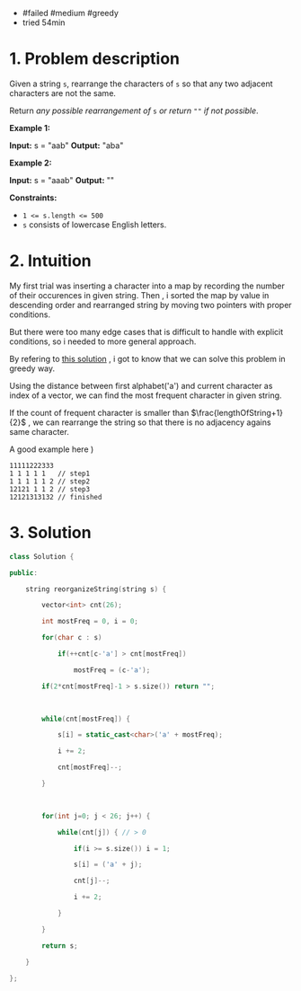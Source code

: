 
- #failed #medium #greedy
- tried 54min

# 1. Problem description
Given a string `s`, rearrange the characters of `s` so that any two adjacent characters are not the same.

Return _any possible rearrangement of_ `s` _or return_ `""` _if not possible_.

**Example 1:**

**Input:** s = "aab"
**Output:** "aba"

**Example 2:**

**Input:** s = "aaab"
**Output:** ""

**Constraints:**

- `1 <= s.length <= 500`
- `s` consists of lowercase English letters.

# 2. Intuition

My first trial was inserting a character into a map by recording the number of their occurences in given string.
Then , i sorted the map by value in descending order and rearranged string by moving two pointers with proper conditions.

But there were too many edge cases that is difficult to handle with explicit conditions, so i needed to more general approach.

By refering to [this solution](https://leetcode.com/problems/reorganize-string/solutions/335312/c-beat-100/) , i got to know that we can solve this problem in greedy way.

Using the distance between first alphabet('a') and current character as index of a vector, we can find the most frequent character in given string.

If the count of frequent character is smaller than $\frac{lengthOfString+1}{2}$  , we can rearrange the string so that there is no adjacency agains same character.

A good example here )
```
11111222333
1 1 1 1 1   // step1
1 1 1 1 1 2 // step2
12121 1 1 2 // step3
12121313132 // finished
```

# 3. Solution
```cpp
class Solution {

public:

    string reorganizeString(string s) {

        vector<int> cnt(26);

        int mostFreq = 0, i = 0;

        for(char c : s)

            if(++cnt[c-'a'] > cnt[mostFreq])

                mostFreq = (c-'a');

        if(2*cnt[mostFreq]-1 > s.size()) return "";

  

        while(cnt[mostFreq]) {

            s[i] = static_cast<char>('a' + mostFreq);

            i += 2;

            cnt[mostFreq]--;

        }

  

        for(int j=0; j < 26; j++) {

            while(cnt[j]) { // > 0

                if(i >= s.size()) i = 1;

                s[i] = ('a' + j);

                cnt[j]--;

                i += 2;

            }

        }

        return s;

    }

};
```